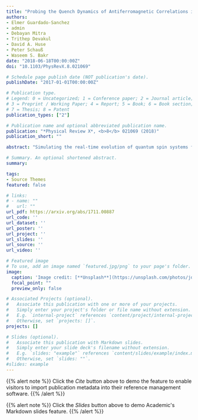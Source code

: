 ```yaml
---
title: "Probing the Quench Dynamics of Antiferromagnetic Correlations in a 2D Quantum Ising Spin System"
authors:
- Elmer Guardado-Sanchez
- admin
- Debayan Mitra
- Trithep Devakul
- David A. Huse
- Peter Schauß
- Waseem S. Bakr
date: "2018-06-18T00:00:00Z"
doi: "10.1103/PhysRevX.8.021069"

# Schedule page publish date (NOT publication's date).
publishDate: "2017-01-01T00:00:00Z"

# Publication type.
# Legend: 0 = Uncategorized; 1 = Conference paper; 2 = Journal article;
# 3 = Preprint / Working Paper; 4 = Report; 5 = Book; 6 = Book section;
# 7 = Thesis; 8 = Patent
publication_types: ["2"]

# Publication name and optional abbreviated publication name.
publication: "*Physical Review X*, <b>8</b> 021069 (2018)"
publication_short: ""

abstract: "Simulating the real-time evolution of quantum spin systems far out of equilibrium poses a major theoretical challenge, especially in more than one dimension. We experimentally explore quench dynamics in a two-dimensional Ising spin system with transverse and longitudinal fields. We realize the system with a near unit-occupancy atomic array of over 200 atoms obtained by loading a spin-polarized band insulator of fermionic lithium into an optical lattice and induce short-range interactions by direct excitation to a low-lying Rydberg state. Using site-resolved microscopy, we probe antiferromagnetic correlations in the system after a sudden quench from a paramagnetic state and compare our measurements to numerical calculations using state-of-the-art techniques. We achieve many-body states with longer-range antiferromagnetic correlations by implementing a near-adiabatic quench of the longitudinal field and study the buildup of correlations as we vary the rate with which we change the field."

# Summary. An optional shortened abstract.
summary:

tags:
- Source Themes
featured: false

# links:
# - name: ""
#   url: ""
url_pdf: https://arxiv.org/abs/1711.00887
url_code: ''
url_dataset: ''
url_poster: ''
url_project: ''
url_slides: ''
url_source: ''
url_video: ''

# Featured image
# To use, add an image named `featured.jpg/png` to your page's folder. 
image:
  caption: 'Image credit: [**Unsplash**](https://unsplash.com/photos/jdD8gXaTZsc)'
  focal_point: ""
  preview_only: false

# Associated Projects (optional).
#   Associate this publication with one or more of your projects.
#   Simply enter your project's folder or file name without extension.
#   E.g. `internal-project` references `content/project/internal-project/index.md`.
#   Otherwise, set `projects: []`.
projects: []

# Slides (optional).
#   Associate this publication with Markdown slides.
#   Simply enter your slide deck's filename without extension.
#   E.g. `slides: "example"` references `content/slides/example/index.md`.
#   Otherwise, set `slides: ""`.
#slides: example
---
```


{{% alert note %}}
Click the *Cite* button above to demo the feature to enable visitors to import publication metadata into their reference management software.
{{% /alert %}}

{{% alert note %}}
Click the *Slides* button above to demo Academic's Markdown slides feature.
{{% /alert %}}

